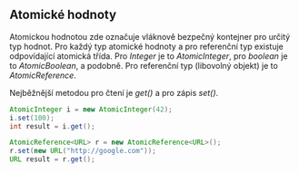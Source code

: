 ## Atomické hodnoty

Atomickou hodnotou zde označuje vláknově bezpečný kontejner pro určitý typ hodnot.
Pro každý typ atomické hodnoty a pro referenční typ existuje odpovídající atomická třída.
Pro *Integer* je to *AtomicInteger*, pro *boolean* je to *AtomicBoolean*, a podobně. 
Pro referenční typ (libovolný objekt) je to *AtomicReference*. 

Nejběžnější metodou pro čtení je *get()* a pro zápis *set()*.

```java
AtomicInteger i = new AtomicInteger(42);
i.set(100);
int result = i.get();
```

```java
AtomicReference<URL> r = new AtomicReference<URL>();
r.set(new URL("http://google.com"));
URL result = r.get();
```
